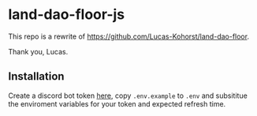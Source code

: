 # land-dao-floor-js

This repo is a rewrite of https://github.com/Lucas-Kohorst/land-dao-floor.

Thank you, Lucas.

## Installation 
Create a discord bot token [here](https://www.getdroidtips.com/discord-bot-token/), copy `.env.example` to `.env` and subsititue the enviroment variables for your token and expected refresh time.
